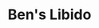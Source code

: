 ---
pid: RS48
title: Ben's Libido
location_transcription: Center of Rittenhouse
zipcode: '21117'
outside_phl: 'Owings Mills MD '
neighborhood: 
age: '27'
age_range: 20-29
instagram: 
image_file_name: RS_48.jpg
proposal_transcription: |-
  //Just his fresh mistress//
  (monument to Ben Franklin' Libids)
topic: History
topic_summary: '0'
type: 
keywords_other: 
credit: 
image_labels: 
twitter: 
facebook: 
permalink: "/monuments/rs48/"
layout: item-page
---